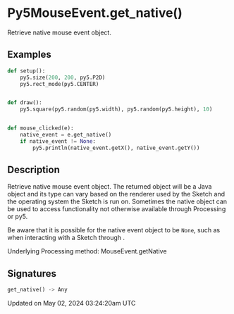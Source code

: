 # Py5MouseEvent.get_native()

Retrieve native mouse event object.

## Examples

<div class="example-table">

<div class="example-row"><div class="example-cell-image">

</div><div class="example-cell-code">

```python
def setup():
    py5.size(200, 200, py5.P2D)
    py5.rect_mode(py5.CENTER)


def draw():
    py5.square(py5.random(py5.width), py5.random(py5.height), 10)


def mouse_clicked(e):
    native_event = e.get_native()
    if native_event != None:
        py5.println(native_event.getX(), native_event.getY())
```

</div></div>

</div>

## Description

Retrieve native mouse event object. The returned object will be a Java object and its type can vary based on the renderer used by the Sketch and the operating system the Sketch is run on. Sometimes the native object can be used to access functionality not otherwise available through Processing or py5.

Be aware that it is possible for the native event object to be `None`, such as when interacting with a Sketch through [](py5tools_sketch_portal).

Underlying Processing method: MouseEvent.getNative

## Signatures

```python
get_native() -> Any
```

Updated on May 02, 2024 03:24:20am UTC
